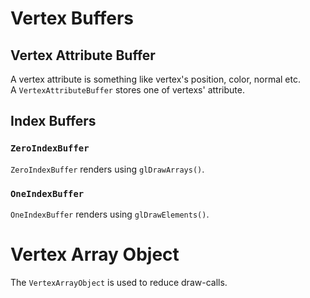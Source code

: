 ﻿# Vertex Buffers
## Vertex Attribute Buffer
A vertex attribute is something like vertex's position, color, normal etc.  
A `VertexAttributeBuffer` stores one of vertexs' attribute.  
## Index Buffers
### `ZeroIndexBuffer`
`ZeroIndexBuffer` renders using `glDrawArrays()`.  
### `OneIndexBuffer`
`OneIndexBuffer` renders using `glDrawElements()`.  
# Vertex Array Object
The `VertexArrayObject` is used to reduce draw-calls.
